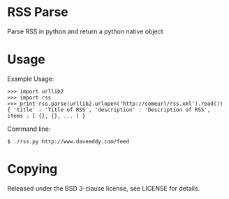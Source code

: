 RSS Parse
============
Parse RSS in python and return a python native object

Usage
=====
Example Usage:

	>>> import urllib2
	>>> import rss
	>>> print rss.parse(urllib2.urlopen('http://someurl/rss.xml').read())
	{ 'title' : 'Title of RSS', 'description' : 'Description of RSS', items : [ {}, {}, ... ] }

Command line:

	$ ./rss.py http://www.daveeddy.com/feed

Copying
=======
Released under the BSD 3-clause license, see LICENSE for details.
